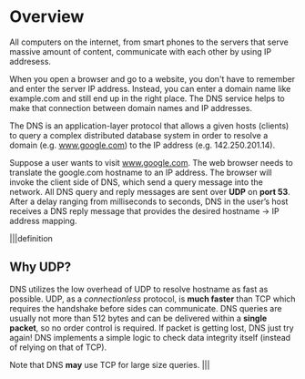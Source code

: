 # Overview

All computers on the internet, from smart phones to the servers that serve massive amount of content, communicate with each other by using IP addresess. 

When you open a browser and go to a website, you don't have to remember and enter the server IP address. Instead, you can enter a domain name like example.com and still end up in the right place. The DNS service helps to make that connection between domain names and IP addresses.

The DNS is an application-layer protocol that allows a given hosts (clients) to query a complex distributed database system in order to resolve a domain (e.g. www.google.com) to the IP address (e.g. 142.250.201.14).

Suppose a user wants to visit www.google.com. The web browser needs to translate the google.com hostname to an IP address. The browser will invoke the client side of DNS, which send a query message into the network. All DNS query and reply messages are sent over **UDP** on **port 53**. After a delay ranging from milliseconds to seconds, DNS in the user’s host receives a DNS reply message that provides the desired hostname -> IP address mapping.


|||definition
## Why UDP?

 
DNS utilizes the low overhead of UDP to resolve hostname as fast as possible. UDP, as a *connectionless* protocol, is **much faster** than TCP which requires the handshake before sides can communicate. DNS queries are usually not more than 512 bytes and can be delivered within a **single packet**, so no order control is required. If packet is getting lost, DNS just try again! DNS implements a simple logic to check data integrity itself (instead of relying on that of TCP).  

Note that DNS **may** use TCP for large size queries.
|||